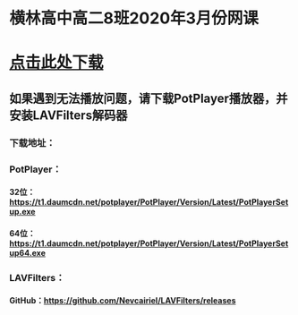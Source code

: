 # 横林高中高二8班2020年3月份网课

# **[点击此处下载](https://github.com/NULL204/Online-course-in-March-2022/releases)**

## 如果遇到无法播放问题，请下载PotPlayer播放器，并安装LAVFilters解码器

### 下载地址：

### PotPlayer：

#### 32位：https://t1.daumcdn.net/potplayer/PotPlayer/Version/Latest/PotPlayerSetup.exe

#### 64位：https://t1.daumcdn.net/potplayer/PotPlayer/Version/Latest/PotPlayerSetup64.exe

### LAVFilters：

#### GitHub：https://github.com/Nevcairiel/LAVFilters/releases
